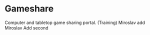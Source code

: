 # Gameshare
Computer and tabletop game sharing portal. (Training)
Miroslav add
Miroslav Add second



